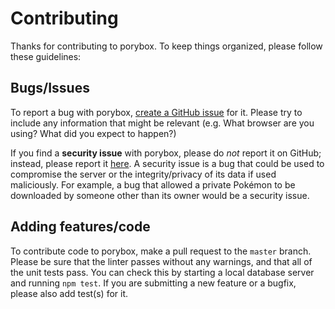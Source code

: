 # Contributing

Thanks for contributing to porybox. To keep things organized, please follow these guidelines:

## Bugs/Issues

To report a bug with porybox, [create a GitHub issue](https://github.com/porygonco/porybox/issues/new) for it. Please try to include any information that might be relevant (e.g. What browser are you using? What did you expect to happen?)

If you find a **security issue** with porybox, please do *not* report it on GitHub; instead, please report it [here](https://docs.google.com/forms/u/0/d/e/1FAIpQLSe_-w0iRZ-l-7Ph4RKxKuP0QhAKzq3YOj19RY778LsujDp-qQ/viewform). A security issue is a bug that could be used to compromise the server or the integrity/privacy of its data if used maliciously. For example, a bug that allowed a private Pokémon to be downloaded by someone other than its owner would be a security issue.

## Adding features/code

To contribute code to porybox, make a pull request to the `master` branch. Please be sure that the linter passes without any warnings, and that all of the unit tests pass. You can check this by starting a local database server and running `npm test`. If you are submitting a new feature or a bugfix, please also add test(s) for it.
